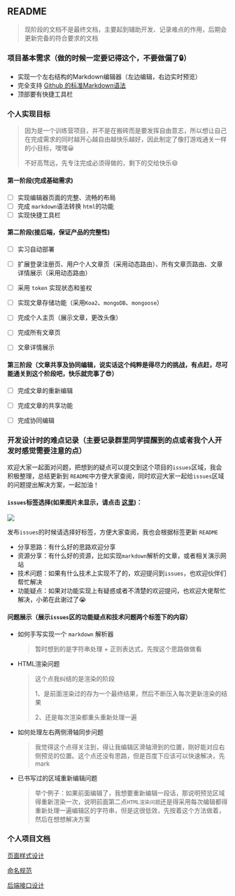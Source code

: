 ## README

> 现阶段的文档不是最终文档，主要起到辅助开发、记录难点的作用，后期会更新完备的符合要求的文档

### 项目基本需求（做的时候一定要记得这个，不要做偏了🔒）

- 实现一个左右结构的Markdown编辑器（左边编辑，右边实时预览）
- 完全支持 [Github 的标准Markdown语法](https://github.github.com/gfm/)
- 顶部要有快捷工具栏



### 个人实现目标

> 因为是一个训练营项目，并不是在搬砖而是要发挥自由意志，所以想让自己在完成需求的同时越开心越自由越快乐越好，因此制定了像打游戏通关一样的小目标，嘿嘿😀
>
> 不好高骛远，先专注完成必须得做的，剩下的交给快乐😄

#### 第一阶段(完成基础需求)

- [ ] 实现编辑器页面的完整、流畅的布局
- [ ] 完成 `markdown`语法转换 `html`的功能
- [ ] 实现快捷工具栏

#### 第二阶段(接后端，保证产品的完整性)

- [ ] 实习自动部署

- [ ] 扩展登录注册页、用户个人文章页（采用动态路由）、所有文章页路由、文章详情展示（采用动态路由）
- [ ] 采用 `token` 实现状态和鉴权
- [ ] 实现文章存储功能（采用`Koa2`、`mongoDB`、`mongoose`）
- [ ] 完成个人主页（展示文章，更改头像）
- [ ] 完成所有文章页
- [ ] 文章详情展示

#### 第三阶段（文章共享及协同编辑，说实话这个纯粹是得尽力的挑战，有点赶，尽可能通关到这个阶段吧，快乐就完事了😎）

- [ ] 完成文章的重新编辑
- [ ] 完成文章的共享功能
- [ ] 完成协同编辑



### 开发设计时的难点记录（主要记录群里同学提醒到的点或者我个人开发时感觉需要注意的点）

欢迎大家一起面对问题，把想到的疑点可以提交到这个项目的`issues`区域，我会积极整理，总结更新到 `README`中方便大家查阅，同时欢迎大家一起给`issues`区域的问题提出解决方案，一起加油！



#### `issues`标签选择(如果图片未显示，请点击 [这里](https://inews.gtimg.com/newsapp_ls/0/13210364868/0))：

![](https://img.imgdb.cn/item/603766805f4313ce25158a24.jpg)

发布`issues`的时候请选择好标签，方便大家查阅，我也会根据标签更新 `README`

- 分享思路：有什么好的思路欢迎分享
- 资源分享：有什么好的资源，比如实现`markdown`解析的文章，或者相关演示网站
- 技术问题：如果有什么技术上实现不了的，欢迎提问到`issues`，也欢迎伙伴们帮忙解决
- 功能疑点：如果对功能实现上有疑惑或者不清楚的欢迎提问，也欢迎大佬帮忙解决，小弟在此谢过了😭

#### 问题展示（展示`issues`区的功能疑点和技术问题两个标签下的内容）

- 如何手写实现一个 `markdown` 解析器

  > 暂时想到的是字符串处理 + 正则表达式，先按这个思路做做看

- HTML渲染问题

  > 这个点我纠结的是渲染的阶段
  >
  > 1、是前面渲染过的存为一个最终结果，然后不断压入每次更新渲染的结果
  >
  > 2、还是每次渲染都重头重新处理一遍

- 如何处理左右两侧滑轴同步问题

  > 我觉得这个点得关注到，得让我编辑区滑轴滑到的位置，刚好能对应右侧预览的位置。这个点还没有思路，但是百度下应该可以快速解决，先mark

- 已书写过的区域重新编辑问题

  > 举个例子：如果前面编辑了，我想要重新编辑一段话，那说明预览区域得重新渲染一次，说明前面第二点`HTML渲染问题`还是得采用每次编辑都得重新处理一遍编辑区的字符串，但是这很低效，先按着这个方法做着，然后在想想解决方案





### 个人项目文档

[页面样式设计](https://github.com/Zen-Uni/tech-training-camp-frontend/blob/main/doc/%E9%A1%B5%E9%9D%A2%E6%A0%B7%E5%BC%8F%E8%AE%BE%E8%AE%A1.md)

[命名规范](https://github.com/Zen-Uni/tech-training-camp-frontend/blob/main/doc/%E5%91%BD%E5%90%8D%E8%A7%84%E8%8C%83.md)

[后端接口设计](https://github.com/Zen-Uni/tech-training-camp-frontend/blob/main/doc/%E5%90%8E%E7%AB%AF%E6%8E%A5%E5%8F%A3%E8%AE%BE%E8%AE%A1.md)



